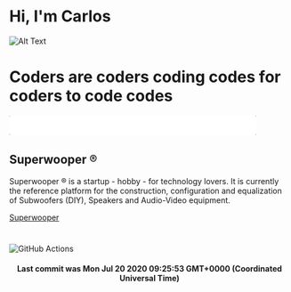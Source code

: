 # Hi, I'm Carlos

![Alt Text](https://github.com/E2517/e2517/blob/master/background.gif)

# Coders are coders coding codes for coders to code codes

![Alt Text](https://github.com/E2517/e2517/blob/master/welcome.gif)

## Superwooper ®

Superwooper ® is a startup - hobby - for technology lovers. It is currently the reference platform for the construction, configuration and equalization of Subwoofers (DIY), Speakers and Audio-Video equipment.

[Superwooper](http://www.superwooper.com)

#

![GitHub Actions](https://github.com/E2517/e2517/workflows/GitHub%20Actions/badge.svg)

<h4 align="center">Last commit was Mon Jul 20 2020 09:25:53 GMT+0000 (Coordinated Universal Time)</h4>
